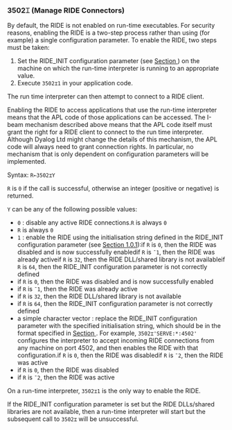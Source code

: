 



### 3502⌶ (Manage RIDE Connectors)



By default, the RIDE is not enabled on run-time executables. For security reasons, enabling the RIDE is a two-step process rather than using (for example) a single configuration parameter. To enable the RIDE, two steps must be taken:

1. Set the RIDE_INIT configuration parameter (see [Section ](ride_init.md#)) on the machine on which the run-time interpreter is running to an appropriate value.
2. Execute `3502⌶1` in your application code.

The run time interpreter can then attempt to connect to a RIDE client.


Enabling the RIDE to access applications that use the run-time interpreter means that the APL code of those applications can be accessed. The I-beam mechanism described above means that the APL code itself must grant the right for a RIDE client to connect to the run time interpreter. Although Dyalog Ltd might change the details of this mechanism, the APL code will always need to grant connection rights. In particular, no mechanism that is only dependent on configuration parameters will be implemented.



Syntax: `R←3502⌶Y`


`R` is `0` if the call is successful, otherwise an integer (positive or negative) is returned.


`Y` can be any of the following possible values:

- `0` : disable any active RIDE connections.`R` is always `0`
- `R` is always `0`
- `1` : enable the RIDE using the initialisation string defined in the RIDE_INIT configuration parameter  (see [Section 1.0.1](ride_init.md#)):if `R` is `0`, then the RIDE was disabled and is now successfully enabledif `R` is `¯1`, then the RIDE was already activeif `R` is `32`, then the RIDE DLL/shared library is not availableif `R` is `64`, then the RIDE_INIT configuration parameter is not correctly defined
- if `R` is `0`, then the RIDE was disabled and is now successfully enabled
- if `R` is `¯1`, then the RIDE was already active
- if `R` is `32`, then the RIDE DLL/shared library is not available
- if `R` is `64`, then the RIDE_INIT configuration parameter is not correctly defined
- a simple character vector : replace the RIDE_INIT configuration parameter with the specified initialisation string, which should be in the format specified in [Section ](ride_init.md#). For example, `3502⌶'SERVE:*:4502'` configures the interpreter to accept incoming RIDE connections from any machine on port 4502, and then enables the RIDE with that configuration.if `R` is `0`, then the RIDE was disabledif `R` is `¯2`, then the RIDE was active
- if `R` is `0`, then the RIDE was disabled
- if `R` is `¯2`, then the RIDE was active


On a run-time interpreter, `3502⌶1` is the only way to enable the RIDE.


If the RIDE_INIT configuration parameter is set but the RIDE DLLs/shared libraries are not available, then a run-time interpreter will start but the subsequent call to `3502⌶` will be unsuccessful.




